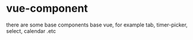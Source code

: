 # vue-component
there are some base components base vue, for example tab, timer-picker, select, calendar .etc
